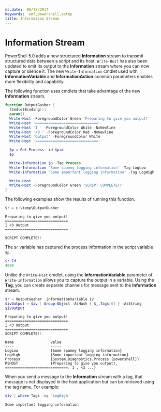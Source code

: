 ```yaml
---
ms.date:  06/12/2017
keywords:  wmf,powershell,setup
title: Information Stream
---
```


# Information Stream

PowerShell 5.0 adds a new structured **Information** stream to transmit structured data between a
script and its host. `Write-Host` has also been updated to emit its output to the **Information**
stream where you can now capture or silence it. The new `Write-Information` cmdlet used with
**InformationVariable** and **InformationAction** common parameters enables more flexibility and
capability.

The following function uses cmdlets that take advantage of the new **Information** stream.

```powershell
function OutputGusher {
  [CmdletBinding()]
  param()
  Write-Host -ForegroundColor Green 'Preparing to give you output!'
  Write-Host '============================='
  Write-Host 'I ' -ForegroundColor White -NoNewline
  Write-Host '<3 ' -ForegroundColor Red -NoNewline
  Write-Host 'Output' -ForegroundColor White
  Write-Host '============================='

  $p = Get-Process -id $pid
  $p

  Write-Information $p -Tag Process
  Write-Information 'Some spammy logging information' -Tag LogLow
  Write-Information 'Some important logging information' -Tag LogHigh

  Write-Host
  Write-Host -ForegroundColor Green 'SCRIPT COMPLETE!!'
}
```

The following examples show the results of running this function.

```powershell
$r = c:\temp\OutputGusher
```

```Output
Preparing to give you output!
=============================
I <3 Output
=============================

SCRIPT COMPLETE!!
```

The `$r` variable has captured the process information in the script variable `$p`.

```powershell
$r.Id
4008
```

Unlike the `Write-Host` cmdlet, using the **InformationVariable** parameter of `Write-Information`
allows you to capture the output in a variable. Using the **Tag**, you can create separate channels
for message sent to the **Information** stream.

```powershell
$r = OutputGusher -InformationVariable iv
$ivOutput = $iv | Group-Object -AsHash { $_.Tags[0] } -AsString
$ivOutput
```

```Output
Preparing to give you output!
=============================
I <3 Output
=============================
SCRIPT COMPLETE!!

Name                 Value
----                 -----
LogLow               {Some spammy logging information}
LogHigh              {Some important logging information}
Process              {System.Diagnostics.Process (powershell)}
PSHOST               {Preparing to give you output!, =============================, I , <3 ...}
```

When you send a message to the **Information** stream with a tag, that message is not displayed in
the host application but can be retrieved using the tag name. For example:

```powershell
$iv | where Tags -eq 'LogHigh'
```

```Output
Some important logging information
```